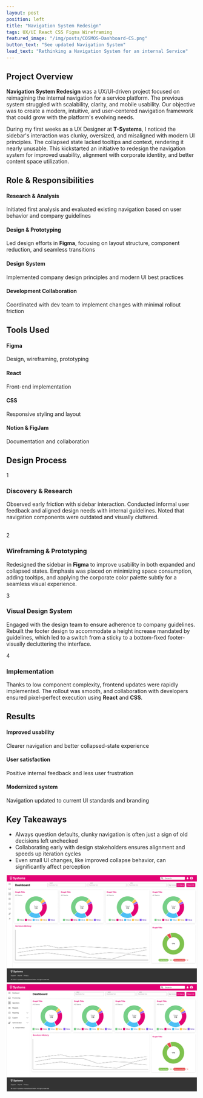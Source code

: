 ```yaml
---
layout: post
position: left
title: "Navigation System Redesign"
tags: UX/UI React CSS Figma Wireframing
featured_image: "/img/posts/COSMOS-Dashboard-CS.png"
button_text: "See updated Navigation System"
lead_text: "Rethinking a Navigation System for an internal Service"
---
```


<div class="project-content-wrap">

  <!-- 🎯 Project Overview -->
  <div class="project-title">
    <h2>Project Overview</h2>
    <p><strong>Navigation System Redesign</strong> was a UX/UI-driven project focused on reimagining the internal navigation for a service platform. The previous system struggled with scalability, clarity, and mobile usability. Our objective was to create a modern, intuitive, and user-centered navigation framework that could grow with the platform's evolving needs.</p>
    <p>During my first weeks as a UX Designer at <strong>T-Systems</strong>, I noticed the sidebar's interaction was clunky, oversized, and misaligned with modern UI principles. The collapsed state lacked tooltips and context, rendering it nearly unusable. This kickstarted an initiative to redesign the navigation system for improved usability, alignment with corporate identity, and better content space utilization.</p>
  </div>

  <!-- 👤 Role & Responsibilities -->
  <div class="project-title">
    <h2>Role & Responsibilities</h2>
    <div class="results-grid">
          <div class="result-card success">
      <div class="results-item">
        <h4>Research & Analysis</h4>
        <p>Initiated first analysis and evaluated existing navigation based on user behavior and company guidelines</p>
      </div>
      </div>
            <div class="result-card success">
      <div class="results-item">
        <h4>Design & Prototyping</h4>
        <p>Led design efforts in <strong>Figma</strong>, focusing on layout structure, component reduction, and seamless transitions</p>
      </div>
      </div>
      <div class="results-item">
        <h4>Design System</h4>
        <p>Implemented company design principles and modern UI best practices</p>
      </div>
      <div class="results-item">
        <h4>Development Collaboration</h4>
        <p>Coordinated with dev team to implement changes with minimal rollout friction</p>
      </div>
    </div>
  </div>

  <!-- 🛠 Tools Used -->
  <div class="project-title">
    <h2>Tools Used</h2>
    <div class="tools-grid">
      <div class="tool-item figma">
        <h4>Figma</h4>
        <p>Design, wireframing, prototyping</p>
      </div>
      <div class="tool-item react">
        <h4>React</h4>
        <p>Front-end implementation</p>
      </div>
      <div class="tool-item css">
        <h4>CSS</h4>
        <p>Responsive styling and layout</p>
      </div>
      <div class="tool-item collaboration">
        <h4>Notion & FigJam</h4>
        <p>Documentation and collaboration</p>
      </div>
    </div>
  </div>

  <!-- 🔄 Design Process -->
  <div class="project-title">
    <h2>Design Process</h2>
    <div class="process-step">
      <div class="process-header-wrapper">
        <div class="step-number">1</div>
        <h3>Discovery & Research</h3>
      </div>
      <div class="step-content">
        <p>Observed early friction with sidebar interaction. Conducted informal user feedback and aligned design needs with internal guidelines. Noted that navigation components were outdated and visually cluttered.</p>
      </div>
    </div>
    <div class="process-step"> 
          <div class="process-header-wrapper">
      <div class="step-number">2</div>
              <h3>Wireframing & Prototyping</h3>
          </div>
      <div class="step-content">
        <p>Redesigned the sidebar in <strong>Figma</strong> to improve usability in both expanded and collapsed states. Emphasis was placed on minimizing space consumption, adding tooltips, and applying the corporate color palette subtly for a seamless visual experience.</p>
      </div>
    </div>
    <div class="process-step">
              <div class="process-header-wrapper">
      <div class="step-number">3</div>
              <h3>Visual Design System</h3>
      </div>
      <div class="step-content">
        <p>Engaged with the design team to ensure adherence to company guidelines. Rebuilt the footer design to accommodate a height increase mandated by guidelines, which led to a switch from a sticky to a bottom-fixed footer-visually decluttering the interface.</p>
      </div>
    </div>
    <div class="process-step">
              <div class="process-header-wrapper">
      <div class="step-number">4</div>
              <h3>Implementation</h3>
</div>
      <div class="step-content">
        <p>Thanks to low component complexity, frontend updates were rapidly implemented. The rollout was smooth, and collaboration with developers ensured pixel-perfect execution using <strong>React</strong> and <strong>CSS</strong>.</p>
      </div>
    </div>

  </div>

  <!-- 📊 Results -->
  <div class="project-title">
    <h2>Results</h2>
    <div class="results-grid">
      <div class="result-card success">
        <div class="result-text">
          <h4>Improved usability</h4>
          <p>Clearer navigation and better collapsed-state experience</p>
        </div>
      </div>
      <div class="result-card success">
        <div class="result-text">
          <h4>User satisfaction</h4>
          <p>Positive internal feedback and less user frustration</p>
        </div>
      </div>
      <div class="result-card success">
        <div class="result-text">
          <h4>Modernized system</h4>
          <p>Navigation updated to current UI standards and branding</p>
        </div>
      </div>
    </div>
  </div>

  <!-- 💡 Key Takeaways -->
  <div class="project-title">
    <h2>Key Takeaways</h2>
    <div class="takeaway-list">
    <ul>
      <div class="takeaway-item">
        <li>Always question defaults, clunky navigation is often just a sign of old decisions left unchecked</li>
      </div>
      <div class="takeaway-item">
        <li>Collaborating early with design stakeholders ensures alignment and speeds up iteration cycles</li>
      </div>
      <div class="takeaway-item">
        <li>Even small UI changes, like improved collapse behavior, can significantly affect perception</li>
      </div>
      </ul>
    </div>
  </div>

  <!-- 📸 Image Showcase -->
  <div>
    <div class="image-showcase">
      <div class="image-fade-container">
        <img src="/img/posts/COSMOS-Dashboard-CS.png" alt="Navigation System Screenshot" class="fade-image image-one">
        <img src="/img/posts/COSMOS-Dashboard-OS.png" alt="Navigation System Screenshot" class="fade-image image-two">
      </div>
    </div>
  </div>

</div>
